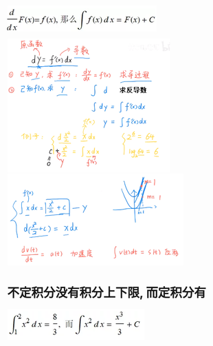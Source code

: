 ![](../../photo/Pasted%20image%2020240402091836.png)


![](../../photo/Pasted%20image%2020240319142102.png)
![](../../photo/Pasted%20image%2020240319142153.png)

# 不定积分没有积分上下限, 而定积分有
![](../../photo/Pasted%20image%2020240402092200.png)
